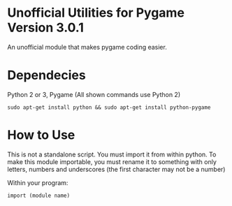# Unofficial Utilities for Pygame Version 3.0.1
An unofficial module that makes pygame coding easier.

# Dependecies
Python 2 or 3, Pygame (All shown commands use Python 2)

`sudo apt-get install python && sudo apt-get install python-pygame`

# How to Use
This is not a standalone script. You must import it from within python.
To make this module importable, you must rename it to something with only letters, numbers and underscores (the first character may not be a number)

Within your program:

`import (module name)`
